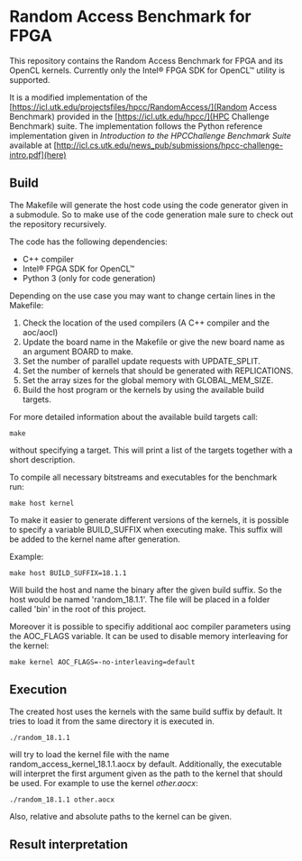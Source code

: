 # Random Access Benchmark for FPGA

This repository contains the Random Access Benchmark for FPGA and its OpenCL kernels.
Currently only the  Intel® FPGA SDK for OpenCL™ utility is supported.

It is a modified implementation of the [https://icl.utk.edu/projectsfiles/hpcc/RandomAccess/](Random Access Benchmark) provided in the [https://icl.utk.edu/hpcc/](HPC Challenge Benchmark) suite.
The implementation follows the Python reference implementation given in  _Introduction to the HPCChallenge Benchmark Suite_ available at [http://icl.cs.utk.edu/news_pub/submissions/hpcc-challenge-intro.pdf](here)

## Build

The Makefile will generate the host code using the code generator given in a submodule.
So to make use of the code generation male sure to check out the repository recursively.

The code has the following dependencies:

- C++ compiler
- Intel® FPGA SDK for OpenCL™
- Python 3 (only for code generation)

Depending on the use case you may want to change certain lines in the
Makefile:
     
1. Check the location of the used compilers (A C++ compiler and the aoc/aocl)
2. Update the board name in the Makefile or give the new board name as an argument BOARD
   to make.
3. Set the number of parallel update requests with UPDATE_SPLIT.
4. Set the number of kernels that should be generated with REPLICATIONS.
5. Set the array sizes for the global memory with GLOBAL_MEM_SIZE.
6. Build the host program or the kernels by using the available build targets.

For more detailed information about the available build targets call:

    make
without specifying a target.
This will print a list of the targets together with a short description.

To compile all necessary bitstreams and executables for the benchmark run:

    make host kernel

To make it easier to generate different versions of the kernels, it
is possible to specify a variable BUILD_SUFFIX when executing make.
This suffix will be added to the kernel name after generation.

Example:
		
	make host BUILD_SUFFIX=18.1.1

Will build the host and name the binary after the given build suffix.
So the host would be named 'random_18.1.1'.
The file will be placed in a folder called 'bin' in the root of this project.

Moreover it is possible to specifiy additional aoc compiler parameters using the AOC_FLAGS variable.
It can be used to disable memory interleaving for the kernel:

    make kernel AOC_FLAGS=-no-interleaving=default

## Execution

The created host uses the kernels with the same build suffix by default.
It tries to load it from the same directory it is executed in.
   
    ./random_18.1.1 

will try to load the kernel file with the name
random_access_kernel_18.1.1.aocx by default.
Additionally, the executable will interpret the first argument given as
the path to the kernel that should be used.
For example to use the kernel _other.aocx_:

    ./random_18.1.1 other.aocx

Also, relative and absolute paths to the kernel can be given.

## Result interpretation


